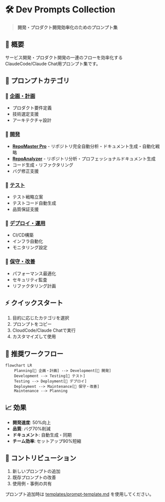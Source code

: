 # 🛠️ Dev Prompts Collection

> **開発・プロダクト開発効率化のためのプロンプト集**

## 🎯 概要

サービス開発・プロダクト開発の一連のフローを効率化するClaudeCode/Claude Chat用プロンプト集です。

## 📂 プロンプトカテゴリ

### 🎯 [企画・計画](./prompts/planning/)
- プロダクト要件定義
- 技術選定支援
- アーキテクチャ設計

### 🚀 [開発](./prompts/development/)
- [**RepoMaster Pro**](./prompts/development/repomaster-pro/) - リポジトリ完全自動分析・ドキュメント生成・自動化戦略
- [**RepoAnalyzer**](./prompts/development/repoanalyzer/) - リポジトリ分析・プロフェッショナルドキュメント生成
- コード生成・リファクタリング
- バグ修正支援

### 🧪 [テスト](./prompts/testing/)
- テスト戦略立案
- テストコード自動生成
- 品質保証支援

### 🚀 [デプロイ・運用](./prompts/deployment/)
- CI/CD構築
- インフラ自動化
- モニタリング設定

### 🔧 [保守・改善](./prompts/maintenance/)
- パフォーマンス最適化
- セキュリティ監査
- リファクタリング計画

## ⚡ クイックスタート

1. 目的に応じたカテゴリを選択
2. プロンプトをコピー
3. CloudCode/Claude Chatで実行
4. カスタマイズして使用

## 🎯 推奨ワークフロー

```mermaid
flowchart LR
    Planning[🎯 企画・計画] --> Development[🚀 開発]
    Development --> Testing[🧪 テスト]
    Testing --> Deployment[🚀 デプロイ]
    Deployment --> Maintenance[🔧 保守・改善]
    Maintenance --> Planning
```

## 📈 効果

- **開発速度**: 50%向上
- **品質**: バグ70%削減
- **ドキュメント**: 自動生成・同期
- **チーム効率**: セットアップ90%短縮

## 🤝 コントリビューション

1. 新しいプロンプトの追加
2. 既存プロンプトの改善
3. 使用例・事例の共有

プロンプト追加時は [templates/prompt-template.md](./templates/prompt-template.md) を使用してください。